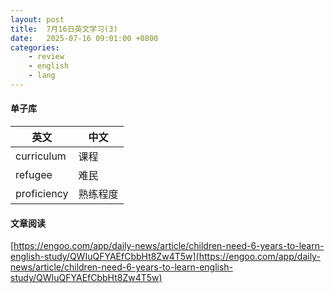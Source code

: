 ```yaml
---
layout: post
title:  7月16日英文学习(3)
date:   2025-07-16 09:01:00 +0800
categories: 
    - review
    - english
    - lang
---
```


#### 单子库

英文 | 中文
-- | --
curriculum | 课程
refugee | 难民
proficiency | 熟练程度

#### 文章阅读

[https://engoo.com/app/daily-news/article/children-need-6-years-to-learn-english-study/QWIuQFYAEfCbbHt8Zw4T5w](https://engoo.com/app/daily-news/article/children-need-6-years-to-learn-english-study/QWIuQFYAEfCbbHt8Zw4T5w)